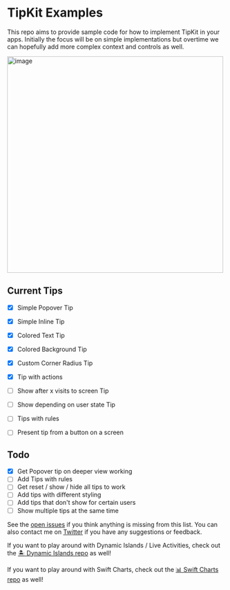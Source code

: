 # TipKit Examples
This repo aims to provide sample code for how to implement TipKit in your apps. Initially the focus will be on simple implementations but overtime we can hopefully add more complex context and controls as well.

<img width="500" alt="image" src="https://github.com/jordibruin/TipKit-Examples/assets/170948/33461d69-d379-4812-a4ed-48984d1cbd18">

## Current Tips
- [x] Simple Popover Tip
- [x] Simple Inline Tip
- [x] Colored Text Tip
- [x] Colored Background Tip
- [x] Custom Corner Radius Tip
- [x] Tip with actions
- [ ] Show after x visits to screen Tip
- [ ] Show depending on user state Tip
- [ ] Tips with rules
- [ ] Present tip from a button on a screen



## Todo
- [x] Get Popover tip on deeper view working
- [ ] Add Tips with rules
- [ ] Get reset / show / hide all tips to work
- [ ] Add tips with different styling
- [ ] Add tips that don't show for certain users
- [ ] Show multiple tips at the same time

See the [open issues](https://github.com/jordibruin/TipKit-Examples/issues) if you think anything is missing from this list. You can also contact me on [Twitter](https://www.twitter.com/jordibruin) if you have any suggestions or feedback.

If you want to play around with Dynamic Islands / Live Activities, check out the [🏝 Dynamic Islands repo](https://github.com/jordibruin/Dynamic-Islands) as well!

If you want to play around with Swift Charts, check out the [📊 Swift Charts repo](https://github.com/jordibruin/Swift-Charts-Examples) as well!


